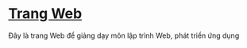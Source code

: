 # [Trang Web](https://phattrienungdungueh.github.io/web/)
Đây là trang Web để giảng dạy môn lập trình Web, phát triển ứng dụng 
